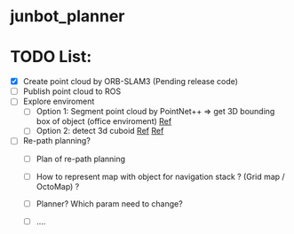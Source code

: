 # junbot_planner

# TODO List:

- [x] Create point cloud by ORB-SLAM3 (Pending release code)
- [ ] Publish point cloud to ROS
- [ ] Explore enviroment
  - [ ] Option 1: Segment point cloud by PointNet++ => get 3D bounding box of object (office enviroment) [Ref](https://github.com/sc19aas/3D-object-detection)
  - [ ] Option 2: detect 3d cuboid [Ref](https://github.com/aibo-kit/new_3dbbox_generation_method.git) [Ref](https://wym.netlify.app/2019-02-22-cubeslam/)
- [ ] Re-path planning?
  - [ ] Plan of re-path planning
  - [ ] How to represent map with object for navigation stack ? (Grid map / OctoMap) ?
  - [ ] Planner? Which param need to change?
  - [ ] ....
 
 
